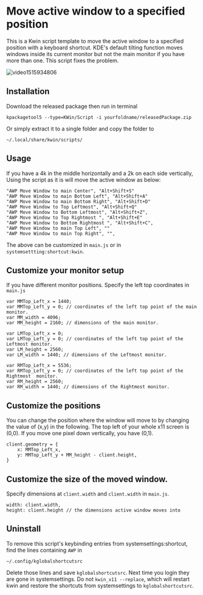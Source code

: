 # Move active window to a specified position

This is a Kwin script template to move the active window to a specified position  with a keyboard shortcut.
KDE's default tilting function moves windows inside its current monitor but not the main monitor if you have more than one.
This script fixes the problem.

![video1515934806](https://github.com/GuannanHu/Active-Window-Position/assets/74925308/14b7b473-45d8-43ac-8fd1-64be5607b443)


## Installation
Download the released package then run in terminal

```
kpackagetool5 --type=KWin/Script -i yourfoldname/releasedPackage.zip

```

Or simply extract it to a single folder and copy the folder to
```
~/.local/share/kwin/scripts/
```

## Usage
If you have a 4k in the middle horizontally and a 2k on each side vertically, Using the script as it is will move the active window as below:

```
"AWP Move Window to main Center", "Alt+Shift+S"
"AWP Move Window to main Bottom Left", "Alt+Shift+A"
"AWP Move Window to main Bottom Right", "Alt+Shift+D"
"AWP Move Window to Top Leftmost", "Alt+Shift+Q"
"AWP Move Window to Bottom Leftmost", "Alt+Shift+Z",
"AWP Move Window to Top Rightmost ", "Alt+Shift+E"
"AWP Move Window to Bottom Rightmost ", "Alt+Shift+C",
"AWP Move Window to main Top Left", ""
"AWP Move Window to main Top Right", "",
```
The above can be customized in `main.js` or in `systemsettting:shortcut:kwin`.

## Customize your monitor setup
If you have different monitor positions. Specify the left top coordinates in `main.js`
```
var MMTop_Left_x = 1440;
var MMTop_Left_y = 0; // coordinates of the left top point of the main monitor.
var MM_width = 4096;
var MM_height = 2160; // dimensions of the main monitor.

var LMTop_Left_x = 0;
var LMTop_Left_y = 0; // coordinates of the left top point of the Leftmost monitor.
var LM_height = 2560;
var LM_width = 1440; // dimensions of the Leftmost monitor.

var RMTop_Left_x = 5536;
var RMTop_Left_y = 0; // coordinates of the left top point of the Rightmost  monitor.
var RM_height = 2560;
var RM_width = 1440; // dimensions of the Rightmost monitor.
```
## Customize the positions
You can change the position where the window will move to by changing the value of (x,y) in the following. The top left of your whole x11 screen is (0,0). If you move one pixel down vertically, you have (0,1).
```
client.geometry = {
    x: MMTop_Left_x,
    y: MMTop_Left_y + MM_height - client.height,
}
```
## Customize the size of the moved window.
 Specify dimensions at `client.width` and  `client.width`  in `main.js`.
 
```
width: client.width,
height: client.height // the dimensions active window moves into

```
## Uninstall
To remove this script's keybinding entries from systemsettings:shortcut, find the lines containing `AWP` in
```
~/.config/kglobalshortcutsrc
```
Delete those lines and save `kglobalshortcutsrc`. Next time you login they are gone in systemsettings. Do not `kwin_x11 --replace`, which will restart kwin and restore the shortcuts from systemsettings to `kglobalshortcutsrc`.
